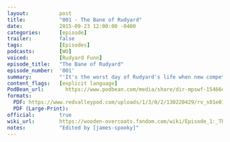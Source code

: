 ```yaml
---
layout:          post
title:           "001 - The Bane of Rudyard"
date:            2015-09-23 12:00:00 -0400
categories:      [episode]
trailer:         false
tags:            [Episodes]
podcasts:        [WO]
voiced:          [Rudyard Funn]
episode_title:   "The Bane of Rudyard"
episode_number:  '001'
summary:         "'It's the worst day of Rudyard's life when new competitor Eric Chapman arrives on Piffling and becomes an immediate sensation.'"
content_flags:   [explicit language]
PodBean_url:       https://www.podbean.com/media/share/dir-mpswf-15466d57
formats: 
  PDF: https://www.redvalleypod.com/uploads/1/3/0/2/130220429/rv_s01e01_-_transcript.pdf
  PDF (Large-Print): 
official:        true
wiki_url:        https://wooden-overcoats.fandom.com/wiki/Episode_1:_The_Bane_of_Rudyard
notes:           "Edited by [james-spooky]"
---
```

